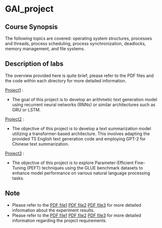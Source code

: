 # GAI_project

## Course Synopsis

The following topics are covered: operating system structures, processes and threads, process scheduling, process synchronization, deadlocks, memory management, and file systems.


## Description of labs

The overview provided here is quite brief; please refer to the PDF files and the code within each directory for more detailed information.

[Project1](https://github.com/Iane14093051/GAI_project1-3/tree/main/E14093051_GAI_Project2a) :
- The goal of this project is to develop an arithmetic text generation model using recurrent neural networks (RNNs) or similar architectures such as GRU or LSTM.
  
[Project2](https://github.com/Iane14093051/GAI_project1-3/tree/main/E14093051_GAI_Project2b) :
- The objective of this project is to develop a text summarization model utilizing a transformer-based architecture. This involves adapting the provided T5 English text generation code and employing GPT-2 for Chinese text summarization.

[Project3](https://github.com/Iane14093051/GAI_project1-3/tree/main/E14093051_GAI_Project3) :
- The objective of this project is to explore Parameter-Efficient Fine-Tuning (PEFT) techniques using the GLUE benchmark datasets to enhance model performance on various natural language processing tasks.

## **Note**
- Please refer to the [PDF file1](https://github.com/Iane14093051/GAI_project4/blob/main/GenAI_assignment_visual_signal.pdf) [PDF file2](https://github.com/Iane14093051/GAI_project4/blob/main/GenAI_assignment_visual_signal.pdf) [PDF file3](https://github.com/Iane14093051/GAI_project4/blob/main/GenAI_assignment_visual_signal.pdf) for more detailed information about the experiment results.
- Please refer to the [PDF file1](https://github.com/Iane14093051/GAI_project1-3/blob/main/GAI%20Project%202.a%20Arithmetic%20text%20generation%20-%20HackMD.pdf) [PDF file2](https://github.com/Iane14093051/GAI_project4/blob/main/GenAI_assignment_visual_signal.pdf) [PDF file3](https://github.com/Iane14093051/GAI_project4/blob/main/GenAI_assignment_visual_signal.pdf) for more detailed information regarding the project requirements.
